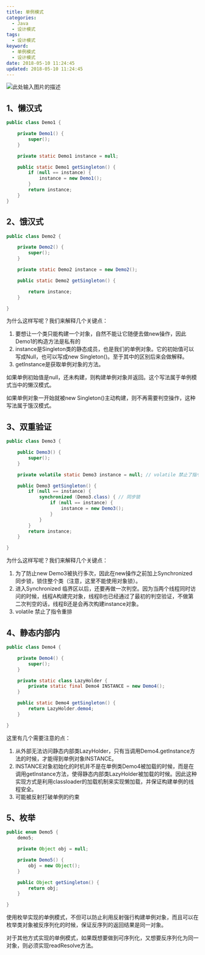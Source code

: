 ```yaml
---
title: 单例模式
categories:
  - Java
  - 设计模式
tags:
  - 设计模式
keyword:
  - 单例模式
  - 设计模式
date: 2018-05-10 11:24:45
updated: 2018-05-10 11:24:45
---
```


![此处输入图片的描述][1]

<!--more-->

## 1、懒汉式

```java
public class Demo1 {

    private Demo1() {
        super();
    }

    private static Demo1 instance = null;

    public static Demo1 getSingleton() {
        if (null == instance) {
            instance = new Demo1();
        }
        return instance;
    }
}
```

## 2、饿汉式

```java
public class Demo2 {

    private Demo2() {
        super();
    }

    private static Demo2 instance = new Demo2();

    public static Demo2 getSingleton() {

        return instance;
    }

}
```

为什么这样写呢？我们来解释几个关键点：

 1. 要想让一个类只能构建一个对象，自然不能让它随便去做new操作，因此Demo1的构造方法是私有的
 2. instance是Singleton类的静态成员，也是我们的单例对象。它的初始值可以写成Null，也可以写成new Singleton()。至于其中的区别后来会做解释。
 3. getInstance是获取单例对象的方法。

如果单例初始值是null，还未构建，则构建单例对象并返回。这个写法属于单例模式当中的懒汉模式。

如果单例对象一开始就被new Singleton()主动构建，则不再需要判空操作，这种写法属于饿汉模式。

## 3、双重验证

```java
public class Demo3 {

    public Demo3() {
        super();
    }

    private volatile static Demo3 instance = null; // volatile 禁止了指令重排

    public Demo3 getSingleton() {
        if (null == instance) {
            synchronized (Demo3.class) { // 同步锁
                if (null == instance) {
                    instance = new Demo3();
                }
            }
        }
        return instance;
    }

}
```

为什么这样写呢？我们来解释几个关键点：

 1. 为了防止new Demo3被执行多次，因此在new操作之前加上Synchronized 同步锁，锁住整个类（注意，这里不能使用对象锁）。
 2. 进入Synchronized 临界区以后，还要再做一次判空。因为当两个线程同时访问的时候，线程A构建完对象，线程B也已经通过了最初的判空验证，不做第二次判空的话，线程B还是会再次构建instance对象。
 3. volatile 禁止了指令重排


## 4、静态内部内

```java
public class Demo4 {

    private Demo4() {
        super();
    }

    private static class LazyHolder {
        private static final Demo4 INSTANCE = new Demo4();
    }

    public static Demo4 getSingleton() {
        return LazyHolder.demo4;
    }

}
```

这里有几个需要注意的点：

 1. 从外部无法访问静态内部类LazyHolder，只有当调用Demo4.getInstance方法的时候，才能得到单例对象INSTANCE。
 2. INSTANCE对象初始化的时机并不是在单例类Demo4被加载的时候，而是在调用getInstance方法，使得静态内部类LazyHolder被加载的时候。因此这种实现方式是利用classloader的加载机制来实现懒加载，并保证构建单例的线程安全。
 3. 可能被反射打破单例的约束


## 5、枚举

```java
public enum Demo5 {
    demo5;

    private Object obj = null;

    private Demo5() {
        obj = new Object();
    }

    public Object getSingleton() {
        return obj;
    }

}
```

使用枚举实现的单例模式，不但可以防止利用反射强行构建单例对象，而且可以在枚举类对象被反序列化的时候，保证反序列的返回结果是同一对象。

对于其他方式实现的单例模式，如果既想要做到可序列化，又想要反序列化为同一对象，则必须实现readResolve方法。


  [1]: http://mmbiz.qpic.cn/mmbiz_png/NtO5sialJZGqrmA4Qiac4QWjgUAXuZPQgsLxNf7CiaP7kJfNTwG2Ok1ShdbAoQibEJXdPoPmicuAiaXFSic4nSZL6VxPw/640?wx_fmt=png&tp=webp&wxfrom=5&wx_lazy=1
